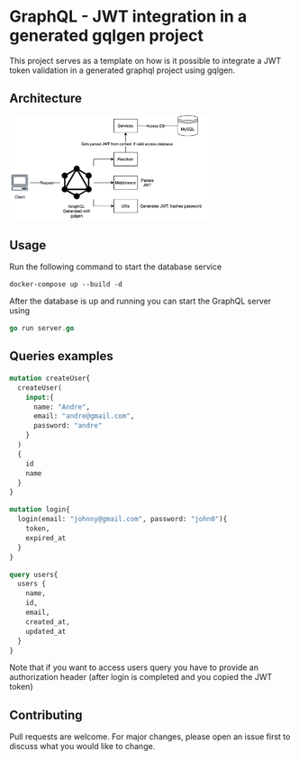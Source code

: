 # GraphQL - JWT integration in a generated gqlgen project

This project serves as a template on how is it possible to integrate a JWT token validation in a generated graphql project using gqlgen.


## Architecture

<img src="resources/architecture.png" width="70%" height="50%">

## Usage

Run the following command to start the database service

```docker
docker-compose up --build -d
```

After the database is up and running you can start the GraphQL server using


```go
go run server.go
```

## Queries examples

```graphql
mutation createUser{
  createUser(
    input:{
      name: "Andre",
      email: "andre@gmail.com",
      password: "andre"
    }
  )
  {
    id
    name
  }
}
```

```graphql
mutation login{
  login(email: "johnny@gmail.com", password: "john0"){
    token,
    expired_at
  }
}
```

```graphql
query users{
  users {
    name,
    id,
    email,
    created_at,
    updated_at
  }
}
```

Note that if you want to access users query you have to provide an authorization header (after login is completed and you copied the JWT token)

## Contributing
Pull requests are welcome. For major changes, please open an issue first to discuss what you would like to change.
